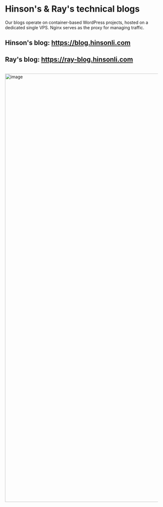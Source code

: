 # Hinson's & Ray's technical blogs
Our blogs operate on container-based WordPress projects, hosted on a dedicated single VPS. Nginx serves as the proxy for managing traffic.
<br>
## Hinson's blog: https://blog.hinsonli.com
## Ray's blog: https://ray-blog.hinsonli.com

<br>
<img width="1410" alt="image" src="https://github.com/hihinsonli/blogs/assets/134122199/dafcdde7-517a-42d7-b1ef-293b193ab49c">
